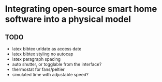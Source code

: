 # Integrating open-source smart home software into a physical model

## TODO
- latex bibtex urldate as access date
- latex bibtex styling no autocap
- latex paragraph spacing
- auto shutter, or togglable from the interface?
- thermostat for fans/peltier
- simulated time with adjustable speed?
